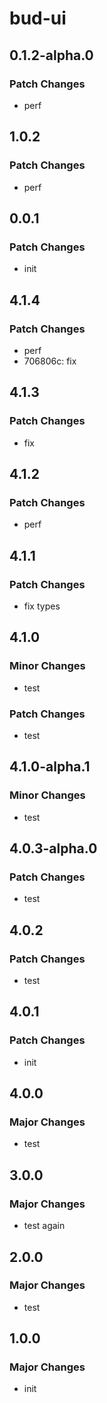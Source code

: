 # bud-ui

## 0.1.2-alpha.0

### Patch Changes

- perf

## 1.0.2

### Patch Changes

- perf

## 0.0.1

### Patch Changes

- init

## 4.1.4

### Patch Changes

- perf
- 706806c: fix

## 4.1.3

### Patch Changes

- fix

## 4.1.2

### Patch Changes

- perf

## 4.1.1

### Patch Changes

- fix types

## 4.1.0

### Minor Changes

- test

### Patch Changes

- test

## 4.1.0-alpha.1

### Minor Changes

- test

## 4.0.3-alpha.0

### Patch Changes

- test

## 4.0.2

### Patch Changes

- test

## 4.0.1

### Patch Changes

- init

## 4.0.0

### Major Changes

- test

## 3.0.0

### Major Changes

- test again

## 2.0.0

### Major Changes

- test

## 1.0.0

### Major Changes

- init
